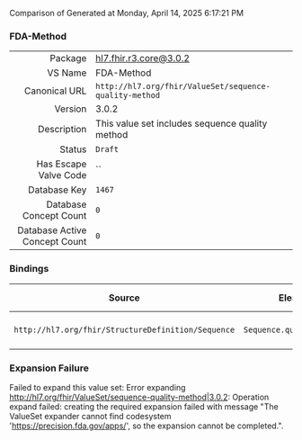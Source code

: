 Comparison of 
Generated at Monday, April 14, 2025 6:17:21 PM

### FDA-Method

|      |     |
| ---: | --- |
| Package | hl7.fhir.r3.core@3.0.2 |
| VS Name | FDA-Method |
| Canonical URL | `http://hl7.org/fhir/ValueSet/sequence-quality-method` |
| Version | 3.0.2 |
| Description | This value set includes sequence quality method |
| Status | `Draft` |
| Has Escape Valve Code | `` |
| Database Key | `1467` |
| Database Concept Count | `0` |
| Database Active Concept Count | `0` |
### Bindings

| Source | Element | Binding | Strength | Element Short |
| ------ | ------- | ------- | -------- | ------------- |
| `http://hl7.org/fhir/StructureDefinition/Sequence` | `Sequence.quality.method` | `http://hl7.org/fhir/ValueSet/sequence-quality-method` | `Example` | Method to get quality |

### Expansion Failure

Failed to expand this value set: Error expanding http://hl7.org/fhir/ValueSet/sequence-quality-method|3.0.2: Operation expand failed: creating the required expansion failed with message "The ValueSet expander cannot find codesystem 'https://precision.fda.gov/apps/', so the expansion cannot be completed.".
